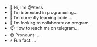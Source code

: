 - 👋 Hi, I’m @Atess
- 👀 I’m interested in programming...
- 🌱 I’m currently learning code ...
- 💞️ I’m looking to collaborate on program...
- 📫 How to reach me on telegram...
- 😄 Pronouns: ...
- ⚡ Fun fact: ...

<!---
Atess20/Atess20 is a ✨ special ✨ repository because its `README.md` (this file) appears on your GitHub profile.
You can click the Preview link to take a look at your changes.
--->
